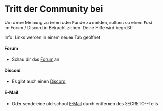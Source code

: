 ﻿# Tritt der Community bei

Um deine Meinung zu teilen oder Funde zu melden, solltest du einen Post im Forum / Discord in Betracht ziehen.
Deine Hilfe wird begrüßt!

Info: Links werden in einem neuen Tab geöffnet

#### Forum
* Schau dir das <a href=http://forum.xeth.de target=_>Forum</a> an

#### Discord
* Es gibt auch einen <a href=https://discord.gg/s4wTHQgxae target=_>Discord</a>

#### E-Mail
* Oder sende eine old-school <a href="mailto:evermore@SECRETOFxeth.de?Subject=Format%20Exploration%20Projekt">E-Mail</a> durch entfernen des SECRETOF-Teils